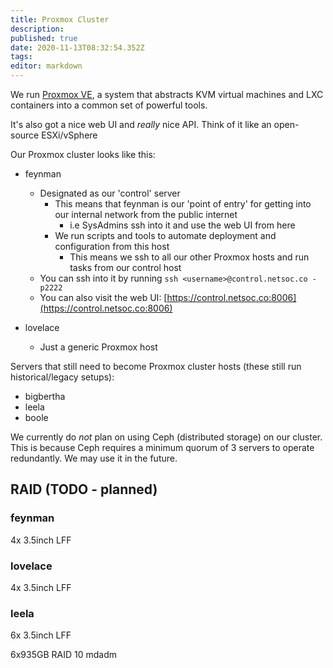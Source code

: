 ```yaml
---
title: Proxmox Cluster
description: 
published: true
date: 2020-11-13T08:32:54.352Z
tags: 
editor: markdown
---
```


We run [Proxmox VE](https://pve.proxmox.com/), a system that abstracts KVM virtual machines and LXC containers into a common set of powerful tools.

It's also got a nice web UI and _really_ nice API. Think of it like an open-source ESXi/vSphere

Our Proxmox cluster looks like this:

* feynman
  * Designated as our 'control' server
  	* This means that feynman is our 'point of entry' for getting into our internal network from the public internet
    	* i.e SysAdmins ssh into it and use the web UI from here
    * We run scripts and tools to automate deployment and configuration from this host
    	* This means we ssh to all our other Proxmox hosts and run tasks from our control host
  * You can ssh into it by running `ssh <username>@control.netsoc.co -p2222`
  * You can also visit the web UI: [https://control.netsoc.co:8006](https://control.netsoc.co:8006)

* lovelace
	* Just a generic Proxmox host

Servers that still need to become Proxmox cluster hosts (these still run historical/legacy setups):

* bigbertha
* leela
* boole


We currently do _not_ plan on using Ceph (distributed storage) on our cluster. This is because Ceph requires a minimum quorum of 3 servers to operate redundantly. We may use it in the future.

## RAID (TODO - planned)

### feynman

4x 3.5inch LFF

### lovelace

4x 3.5inch LFF

### leela

6x 3.5inch LFF

6x935GB RAID 10 mdadm
